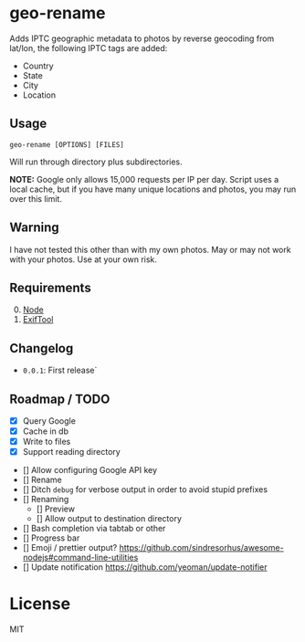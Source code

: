 # geo-rename

Adds IPTC geographic metadata to photos by reverse geocoding from lat/lon, the following IPTC tags are added:

* Country
* State
* City
* Location

## Usage

`geo-rename [OPTIONS] [FILES]`

Will run through directory plus subdirectories.

**NOTE:** Google only allows 15,000 requests per IP per day. Script uses a local cache, but if you have many unique locations and photos, you may run over this limit.

## Warning

I have not tested this other than with my own photos. May or may not work with your photos. Use at your own risk.

## Requirements

0. [Node](https://nodejs.org/)
1. [ExifTool](http://www.sno.phy.queensu.ca/~phil/exiftool/)

## Changelog

* `0.0.1`: First release`

## Roadmap / TODO

- [x] Query Google
- [x] Cache in db
- [x] Write to files
- [x] Support reading directory
- [] Allow configuring Google API key
- [] Rename
- [] Ditch `debug` for verbose output in order to avoid stupid prefixes
- [] Renaming
   - [] Preview
   - [] Allow output to destination directory
- [] Bash completion via tabtab or other
- [] Progress bar
- [] Emoji / prettier output? https://github.com/sindresorhus/awesome-nodejs#command-line-utilities
- [] Update notification https://github.com/yeoman/update-notifier

# License

MIT
